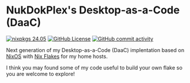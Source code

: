 # NukDokPlex's Desktop-as-a-Code (DaaC)

[![nixpkgs 24.05](https://img.shields.io/badge/nixpkgs-24.05-blue?logo=nixos&logoSize=auto&logoColor=blue&style=for-the-badge)](https://github.com/NixOS/nixpkgs)
[![GitHub License](https://img.shields.io/github/license/nukdokplex/daac?style=for-the-badge&color=red)](https://raw.githubusercontent.com/nukdokplex/daac/master/LICENSE)
[![GitHub commit activity](https://img.shields.io/github/commit-activity/w/nukdokplex/daac?color=green&style=for-the-badge)](https://github.com/nukdokplex/daac/commits/master/)

Next generation of my Desktop-as-a-Code (DaaC) implentation based on [NixOS](https://nixos.org/) with [Nix Flakes](https://nixos.wiki/wiki/flakes) for my home hosts.

I think you may found some of my code useful to build your own flake so you are welcome to explore!